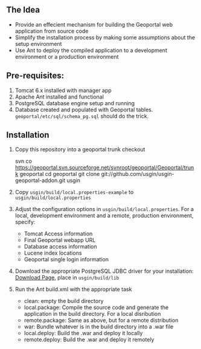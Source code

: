 ## The Idea
- Provide an effecient mechanism for building the Geoportal web application from source code
- Simplify the installation process by making some assumptions about the setup environment
- Use Ant to deploy the compiled application to a development environment or a production environment

## Pre-requisites:
1. Tomcat 6.x installed with manager app
2. Apache Ant installed and functional
3. PostgreSQL database engine setup and running
4. Database created and populated with Geoportal tables. `geoportal/etc/sql/schema_pg.sql` should do the trick.


## Installation
1. Copy this repository into a geoportal trunk checkout

	svn co https://geoportal.svn.sourceforge.net/svnroot/geoportal/Geoportal/trunk geoportal
	cd geoportal
	git clone git://github.com/usgin/usgin-geoportal-addon.git usgin
	
2. Copy `usgin/build/local.properties-example` to `usgin/build/local.properties`
3. Adjust the configuration options in `usgin/build/local.properties`. For a local, development environment and a remote, production environment, specify:
	- Tomcat Access information
	- Final Geoportal webapp URL
	- Database access information
	- Lucene index locations
	- Geoportal single login information
4. Download the appropriate PostgreSQL JDBC driver for your installation: [Download Page](http://jdbc.postgresql.org/download.html), place in `usgin/build/lib`
5. Run the Ant build.xml with the appropriate task
	- clean: empty the build directory
	- local.package: Compile the source code and generate the application in the build directory. For a local disribution
	- remote.package: Same as above, but for a remote distribution
	- war: Bundle whatever is in the build directory into a .war file
	- local.deploy: Build the .war and deploy it locally
	- remote.deploy: Build the .war and deploy it remotely